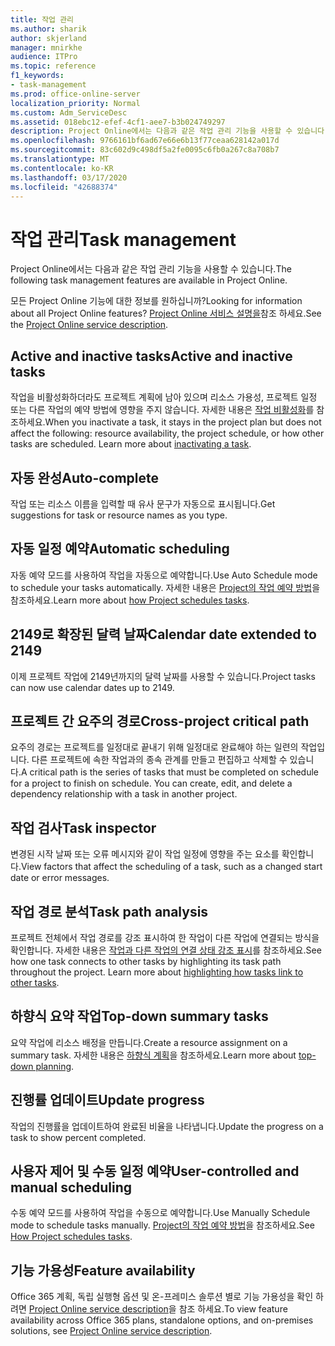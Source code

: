 ```yaml
---
title: 작업 관리
ms.author: sharik
author: skjerland
manager: mnirkhe
audience: ITPro
ms.topic: reference
f1_keywords:
- task-management
ms.prod: office-online-server
localization_priority: Normal
ms.custom: Adm_ServiceDesc
ms.assetid: 018ebc12-efef-4cf1-aee7-b3b024749297
description: Project Online에서는 다음과 같은 작업 관리 기능을 사용할 수 있습니다.
ms.openlocfilehash: 9766161bf6ad67e66e6b13f77ceaa628142a017d
ms.sourcegitcommit: 83c602d9c498df5a2fe0095c6fb0a267c8a708b7
ms.translationtype: MT
ms.contentlocale: ko-KR
ms.lasthandoff: 03/17/2020
ms.locfileid: "42688374"
---
```

# <a name="task-management"></a><span data-ttu-id="0a928-103">작업 관리</span><span class="sxs-lookup"><span data-stu-id="0a928-103">Task management</span></span>

<span data-ttu-id="0a928-104">Project Online에서는 다음과 같은 작업 관리 기능을 사용할 수 있습니다.</span><span class="sxs-lookup"><span data-stu-id="0a928-104">The following task management features are available in Project Online.</span></span>
  
<span data-ttu-id="0a928-105">모든 Project Online 기능에 대한 정보를 원하십니까?</span><span class="sxs-lookup"><span data-stu-id="0a928-105">Looking for information about all Project Online features?</span></span> <span data-ttu-id="0a928-106">[Project Online 서비스 설명을](project-online-service-description.md)참조 하세요.</span><span class="sxs-lookup"><span data-stu-id="0a928-106">See the [Project Online service description](project-online-service-description.md).</span></span>
  
## <a name="active-and-inactive-tasks"></a><span data-ttu-id="0a928-107">Active and inactive tasks</span><span class="sxs-lookup"><span data-stu-id="0a928-107">Active and inactive tasks</span></span>

<span data-ttu-id="0a928-p102">작업을 비활성화하더라도 프로젝트 계획에 남아 있으며 리소스 가용성, 프로젝트 일정 또는 다른 작업의 예약 방법에 영향을 주지 않습니다. 자세한 내용은 [작업 비활성화](https://go.microsoft.com/fwlink/p/?LinkId=271335)를 참조하세요.</span><span class="sxs-lookup"><span data-stu-id="0a928-p102">When you inactivate a task, it stays in the project plan but does not affect the following: resource availability, the project schedule, or how other tasks are scheduled. Learn more about [inactivating a task](https://go.microsoft.com/fwlink/p/?LinkId=271335).</span></span>
  
## <a name="auto-complete"></a><span data-ttu-id="0a928-110">자동 완성</span><span class="sxs-lookup"><span data-stu-id="0a928-110">Auto-complete</span></span>

<span data-ttu-id="0a928-111">작업 또는 리소스 이름을 입력할 때 유사 문구가 자동으로 표시됩니다.</span><span class="sxs-lookup"><span data-stu-id="0a928-111">Get suggestions for task or resource names as you type.</span></span> 
  
## <a name="automatic-scheduling"></a><span data-ttu-id="0a928-112">자동 일정 예약</span><span class="sxs-lookup"><span data-stu-id="0a928-112">Automatic scheduling</span></span>

<span data-ttu-id="0a928-113">자동 예약 모드를 사용하여 작업을 자동으로 예약합니다.</span><span class="sxs-lookup"><span data-stu-id="0a928-113">Use Auto Schedule mode to schedule your tasks automatically.</span></span> <span data-ttu-id="0a928-114">자세한 내용은 [Project의 작업 예약 방법](https://go.microsoft.com/fwlink/p/?LinkId=271331)을 참조하세요.</span><span class="sxs-lookup"><span data-stu-id="0a928-114">Learn more about [how Project schedules tasks](https://go.microsoft.com/fwlink/p/?LinkId=271331).</span></span> 
  
## <a name="calendar-date-extended-to-2149"></a><span data-ttu-id="0a928-115">2149로 확장된 달력 날짜</span><span class="sxs-lookup"><span data-stu-id="0a928-115">Calendar date extended to 2149</span></span>

<span data-ttu-id="0a928-116">이제 프로젝트 작업에 2149년까지의 달력 날짜를 사용할 수 있습니다.</span><span class="sxs-lookup"><span data-stu-id="0a928-116">Project tasks can now use calendar dates up to 2149.</span></span> 
  
## <a name="cross-project-critical-path"></a><span data-ttu-id="0a928-117">프로젝트 간 요주의 경로</span><span class="sxs-lookup"><span data-stu-id="0a928-117">Cross-project critical path</span></span>

<span data-ttu-id="0a928-p104">요주의 경로는 프로젝트를 일정대로 끝내기 위해 일정대로 완료해야 하는 일련의 작업입니다. 다른 프로젝트에 속한 작업과의 종속 관계를 만들고 편집하고 삭제할 수 있습니다.</span><span class="sxs-lookup"><span data-stu-id="0a928-p104">A critical path is the series of tasks that must be completed on schedule for a project to finish on schedule. You can create, edit, and delete a dependency relationship with a task in another project.</span></span> 
  
## <a name="task-inspector"></a><span data-ttu-id="0a928-120">작업 검사</span><span class="sxs-lookup"><span data-stu-id="0a928-120">Task inspector</span></span>

<span data-ttu-id="0a928-121">변경된 시작 날짜 또는 오류 메시지와 같이 작업 일정에 영향을 주는 요소를 확인합니다.</span><span class="sxs-lookup"><span data-stu-id="0a928-121">View factors that affect the scheduling of a task, such as a changed start date or error messages.</span></span>
  
## <a name="task-path-analysis"></a><span data-ttu-id="0a928-122">작업 경로 분석</span><span class="sxs-lookup"><span data-stu-id="0a928-122">Task path analysis</span></span>

<span data-ttu-id="0a928-p105">프로젝트 전체에서 작업 경로를 강조 표시하여 한 작업이 다른 작업에 연결되는 방식을 확인합니다. 자세한 내용은 [작업과 다른 작업의 연결 상태 강조 표시](https://go.microsoft.com/fwlink/p/?LinkId=271345)를 참조하세요.</span><span class="sxs-lookup"><span data-stu-id="0a928-p105">See how one task connects to other tasks by highlighting its task path throughout the project. Learn more about [highlighting how tasks link to other tasks](https://go.microsoft.com/fwlink/p/?LinkId=271345).</span></span>
  
## <a name="top-down-summary-tasks"></a><span data-ttu-id="0a928-125">하향식 요약 작업</span><span class="sxs-lookup"><span data-stu-id="0a928-125">Top-down summary tasks</span></span>

<span data-ttu-id="0a928-126">요약 작업에 리소스 배정을 만듭니다.</span><span class="sxs-lookup"><span data-stu-id="0a928-126">Create a resource assignment on a summary task.</span></span> <span data-ttu-id="0a928-127">자세한 내용은 [하향식 계획](https://go.microsoft.com/fwlink/p/?LinkId=271333)을 참조하세요.</span><span class="sxs-lookup"><span data-stu-id="0a928-127">Learn more about [top-down planning](https://go.microsoft.com/fwlink/p/?LinkId=271333).</span></span>
  
## <a name="update-progress"></a><span data-ttu-id="0a928-128">진행률 업데이트</span><span class="sxs-lookup"><span data-stu-id="0a928-128">Update progress</span></span>

<span data-ttu-id="0a928-129">작업의 진행률을 업데이트하여 완료된 비율을 나타냅니다.</span><span class="sxs-lookup"><span data-stu-id="0a928-129">Update the progress on a task to show percent completed.</span></span>
  
## <a name="user-controlled-and-manual-scheduling"></a><span data-ttu-id="0a928-130">사용자 제어 및 수동 일정 예약</span><span class="sxs-lookup"><span data-stu-id="0a928-130">User-controlled and manual scheduling</span></span>

<span data-ttu-id="0a928-131">수동 예약 모드를 사용하여 작업을 수동으로 예약합니다.</span><span class="sxs-lookup"><span data-stu-id="0a928-131">Use Manually Schedule mode to schedule tasks manually.</span></span> <span data-ttu-id="0a928-132">[Project의 작업 예약 방법](https://go.microsoft.com/fwlink/p/?LinkId=271331)을 참조하세요.</span><span class="sxs-lookup"><span data-stu-id="0a928-132">See [How Project schedules tasks](https://go.microsoft.com/fwlink/p/?LinkId=271331).</span></span>
  
## <a name="feature-availability"></a><span data-ttu-id="0a928-133">기능 가용성</span><span class="sxs-lookup"><span data-stu-id="0a928-133">Feature availability</span></span>

<span data-ttu-id="0a928-134">Office 365 계획, 독립 실행형 옵션 및 온-프레미스 솔루션 별로 기능 가용성을 확인 하려면 [Project Online service description](project-online-service-description.md)을 참조 하세요.</span><span class="sxs-lookup"><span data-stu-id="0a928-134">To view feature availability across Office 365 plans, standalone options, and on-premises solutions, see [Project Online service description](project-online-service-description.md).</span></span>
  